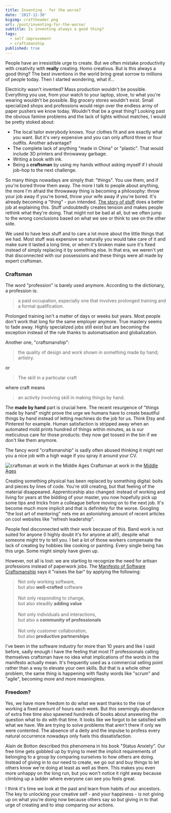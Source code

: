 ```yaml
---
title: Inventing - for the worse?
date: '2017-12-30'
bigimg: craftheader.png
url: /post/inventing-for-the-worse/
subtitle: Is inventing always a good thing?
tags:
  - self improvement
  - craftsmanship
published: true
---
```


People have an irresistible urge to create. But we often mistake productivity with creativity with **really** creating. Homo creativus. But is this always a good thing? The best inventions in the world bring great sorrow to millions of people today. Then I started wondering, what if...

Electricity wasn't invented? Mass production wouldn't be possible. Everything you use, from your watch to your laptop, stove, to what you're wearing wouldn't be possible. Big grocery stores wouldn't exist. Small specialized shops and professions would reign over the endless army of paper pushers we know today. Wouldn't that be a great thing? Looking past the obvious famine problems and the lack of lights without matches, I would be pretty stoked about:

- The local tailor everybody knows. Your clothes fit and are exactly what you want. But it's very expensive and you can only afford three or four outfits. Another advantage?
- The complete lack of anything "made in China" or "plastic". That would include 3D printers and throwaway garbage.
- Writing a book with ink.
- Being a __craftsman__ by using my hands without asking myself if I should job-hop to the next challenge.

So many things nowadays are simply that: "things". You use them, and if you're bored throw them away. The more I talk to people about anything, the more I'm afraid the throwaway thing is becoming a philosophy: throw your job away if you're bored, throw your wife away if you're bored. It's already becoming a "thing" - pun intended. [The story of stuff](https://storyofstuff.org/) does a better job at explaining this.
Stuff undoubtedly creates tension and makes people rethink what they're doing. That might not be bad at all, but we often jump to the wrong conclusions based on what we see or think to see on the other side. 

We used to have less stuff and to care a lot more about the little things that we had. Most stuff was expensive so naturally you would take care of it and make sure it lasted a long time, or when it's broken make sure it's fixed instead of simply replacing it by something else. In that era, we weren't yet that disconnected with our possessions and these things were all made by expert craftsman. 

### Craftsman

The word "profession" is barely used anymore. According to the dictionary, a profession is:

> a paid occupation, especially one that involves prolonged training and a formal qualification.

Prolonged training isn't a matter of days or weeks but years. Most people don't work that long for the same employer anymore. True mastery seems to fade away. Highly specialized jobs still exist but are becoming the exception instead of the rule thanks to automatisation and globalization. 

Another one, "craftsmanship":

> the quality of design and work shown in something made by hand; artistry.

or

> The skill in a particular craft

where craft means

> an activity involving skill in making things by hand.

The **made by hand** part is crucial here. The recent resurgence of "things made by hand" might prove the urge we humans have to create beautiful things by hand instead of letting machines do the job for us. Think Etsy and Pinterest for example. Human satisfaction is stripped away when an automated mold prints hundred of things within minutes, as is our meticulous care for those products: they now get tossed in the bin if we don't like them anymore. 

The fancy word "craftsmanship" is sadly often abused thinking it might net you a nice job with a high wage if you spray it around your CV. 

![craftsman at work in the Middle Ages](/img/craftsman.jpg)
Craftsman at work in the [Middle Ages](http://www.thomasmorecollege.edu/student-life/catholic-guilds/)

Creating something physical has been replaced by something digital: bolts and pieces by lines of code. You're still creating, but that feeling of the material disappeared. Apprenticeship also changed: instead of working and living for years at the bidding of your master, you now hopefully pick up some tips and tricks from a colleague before moving on to the next job. It's become much more implicit and that is definitely for the worse. Googling "the lost art of mentoring" nets me an astonishing amount of recent articles on cool websites like "refresh leadership". 

People feel disconnected with their work because of this. Band work is not suited for anyone (I highly doubt it's for anyone at all!), despite what someone might try to tell you. I bet a lot of those workers compensate the lack of creating by hobbies like cooking or painting. Every single being has this urge. Some might simply have given up. 

However, not all is lost: we are starting to recognize the need for artisan professions instead of paperwork jobs. The [Manifesto of Software Craftsmanship](http://manifesto.softwarecraftsmanship.org/) says it "raises the bar" by applying the following:

>Not only working software,<br/>
but also **well-crafted** software<br/><br/>
Not only responding to change,<br/>
but also steadily **adding value**<br/><br/>
Not only individuals and interactions,<br/>
but also a **community of professionals**<br/><br/>
Not only customer collaboration,<br/>
but also **productive partnerships** 

I've been in the software industry for more than 10 years and like I said before, sadly enough I have the feeling that most IT professionals calling themselves craftsman have no idea what implications of the words in the manifesto actually mean. It's frequently used as a commercial selling point rather than a way to elevate your own skills. But that is a whole other problem, the same thing is happening with flashy words like "scrum" and "agile", becoming more and more meaningless. 

### Freedom?

Yes, we have more freedom to do what we want thanks to the rise of working a fixed amount of hours each week. But this seemingly abundance of extra free time also spawned hundreds of books about answering the question what to do with that time. It looks like we forgot to be satisfied with what we have. We are trying to solve problems that aren't there if only we were contented. The absence of a deity and the impulse to profess every natural occurrence nowadays only fuels this dissatisfaction.

Alain de Botton described this phenomena in his book "Status Anxiety". Our free time gets gobbled up by trying to meet the implicit requirements of belonging to a group by comparing ourselves to how others are doing. Instead of giving in to our need to create, we go out and buy things to let others know we're doing at least as well as them. This makes you even more unhappy on the long run, but you won't notice it right away because climbing up a ladder where everyone can see you feels great.

I think it's time we look at the past and learn from habits of our ancestors. The key to unlocking your creative self - and your happiness - is not giving up on what you're doing now because others say so but giving in to that urge of creating and to stop comparing our actions. 